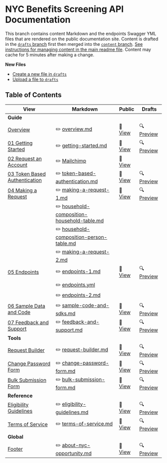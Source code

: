 # NYC Benefits Screening API Documentation

This branch contains content Markdown and the endpoints Swagger YML files that are rendered on the public documentation site. Content is drafted in the [`drafts` branch](https://github.com/CityOfNewYork/screeningapi-docs/tree/drafts) first then merged into the [`content` branch](https://github.com/CityOfNewYork/screeningapi-docs/tree/content). [See instructions for managing content in the main readme file](https://github.com/CityOfNewYork/screeningapi-docs/#content-management). Content may cache for 5 minutes after making a change.

**New Files**

* [Create a new file in `drafts`](https://github.com/CityOfNewYork/screeningapi-docs/new/drafts)
* [Upload a file to `drafts`](https://github.com/CityOfNewYork/screeningapi-docs/upload/drafts)

## Table of Contents

View                                                                                                                    | Markdown                                                                                                                                              | Public                                                                                                    | Drafts
------------------------------------------------------------------------------------------------------------------------|-------------------------------------------------------------------------------------------------------------------------------------------------------|-----------------------------------------------------------------------------------------------------------|-
**Guide**                                                                                                               |                                                                                                                                                       |                                                                                                           |
[Overview](https://screeningapidocs.cityofnewyork.us/overview)                                                          | ✏️ [overview.md](https://github.com/CityOfNewYork/screeningapi-docs/blob/drafts/overview.md)                                                           | 👀 [View](https://screeningapidocs.cityofnewyork.us/overview)                                             | 🔍 [Preview](https://screeningapidocs.cityofnewyork.us/overview)
[01 Getting Started](https://screeningapidocs.cityofnewyork.us/getting-started)                                         | ✏️ [getting-started.md](https://github.com/CityOfNewYork/screeningapi-docs/blob/drafts/getting-started.md)                                             | 👀 [View](https://screeningapidocs.cityofnewyork.us/getting-started)                                      | 🔍 [Preview](https://screeningapidocs.cityofnewyork.us/getting-started)
[02 Request an Account](https://cityofnewyork.us18.list-manage.com/subscribe?u=d04b7b607bddbd338b416fa89&id=9a9b43598c) | ✏️ [Mailchimp](https://login.mailchimp.com/)                                                                                                           | 👀 [View](https://cityofnewyork.us18.list-manage.com/subscribe?u=d04b7b607bddbd338b416fa89&id=9a9b43598c) |
[03 Token Based Authentication](https://screeningapidocs.cityofnewyork.us/token-based-authentication)                   | ✏️ [token-based-authentication.md](https://github.com/CityOfNewYork/screeningapi-docs/blob/drafts/token-based-authentication.md)                       | 👀 [View](https://screeningapidocs.cityofnewyork.us/token-based-authentication)                           | 🔍 [Preview](https://screeningapidocs.cityofnewyork.us/token-based-authentication)
[04 Making a Request](https://screeningapidocs.cityofnewyork.us/making-a-request)                                       | ✏️ [making-a-request-1.md](https://github.com/CityOfNewYork/screeningapi-docs/blob/drafts/making-a-request-1.md)                                       | 👀 [View](https://screeningapidocs.cityofnewyork.us/making-a-request)                                     | 🔍 [Preview](https://screeningapidocs.cityofnewyork.us/making-a-request)
&nbsp;                                                                                                                  | ✏️ [household-composition-household-table.md](https://github.com/CityOfNewYork/screeningapi-docs/blob/drafts/household-composition-household-table.md) |                                                                                                           |
&nbsp;                                                                                                                  | ✏️ [household-composition-person-table.md](https://github.com/CityOfNewYork/screeningapi-docs/blob/drafts/household-composition-person-table.md)       |                                                                                                           |
&nbsp;                                                                                                                  | ✏️ [making-a-request-2.md](https://github.com/CityOfNewYork/screeningapi-docs/blob/drafts/making-a-request-2.md)                                       |                                                                                                           |
 [05 Endpoints](https://screeningapidocs.cityofnewyork.us/endpoints)                                                    | ✏️ [endpoints-1.md](https://github.com/CityOfNewYork/screeningapi-docs/blob/drafts/endpoints-1.md)                                                     | 👀 [View](https://screeningapidocs.cityofnewyork.us/endpoints)                                            | 🔍 [Preview](https://screeningapidocs.cityofnewyork.us/drafts/endpoints)
&nbsp;                                                                                                                  | ✏️ [endpoints.yml](https://github.com/CityOfNewYork/screeningapi-docs/blob/drafts/endpoints.yml)                                                       |                                                                                                           |
&nbsp;                                                                                                                  | ✏️ [endpoints-2.md](https://github.com/CityOfNewYork/screeningapi-docs/blob/drafts/endpoints-2.md)                                                     |                                                                                                           |
[06 Sample Data and Code](https://screeningapidocs.cityofnewyork.us/sample-data-and-code)                               | ✏️ [sample-code-and-sdks.md](https://github.com/CityOfNewYork/screeningapi-docs/blob/drafts/sample-data-and-code.md)                                   | 👀 [View](https://screeningapidocs.cityofnewyork.us/sample-data-and-code)                                 | 🔍 [Preview](https://screeningapidocs.cityofnewyork.us/drafts/sample-data-and-code)
[07 Feedback and Support](https://screeningapidocs.cityofnewyork.us/feedback-and-support)                               | ✏️ [feedback-and-support.md](https://github.com/CityOfNewYork/screeningapi-docs/blob/drafts/feedback-and-support.md)                                   | 👀 [View](https://screeningapidocs.cityofnewyork.us/feedback-and-support)                                 | 🔍 [Preview](https://screeningapidocs.cityofnewyork.us/drafts/feedback-and-support)
**Tools**                                                                                                               |                                                                                                                                                       |                                                                                                           |
[Request Builder](https://screeningapidocs.cityofnewyork.us/request-builder)                                            | ✏️ [request-builder.md](https://github.com/CityOfNewYork/screeningapi-docs/blob/drafts/request-builder.md)                                             | 👀 [View](https://screeningapidocs.cityofnewyork.us/request-builder)                                      | 🔍 [Preview](https://screeningapidocs.cityofnewyork.us/drafts/request-builder)
[Change Password Form](https://screeningapidocs.cityofnewyork.us/change-password-form)                                  | ✏️ [change-password-form.md](https://github.com/CityOfNewYork/screeningapi-docs/blob/drafts/change-password-form.md)                                   | 👀 [View](https://screeningapidocs.cityofnewyork.us/change-password-form)                                 | 🔍 [Preview](https://screeningapidocs.cityofnewyork.us/drafts/change-password-form)
[Bulk Submission Form](https://screeningapidocs.cityofnewyork.us/bulk-submission-form)                                  | ✏️ [bulk-submission-form.md](https://github.com/CityOfNewYork/screeningapi-docs/blob/drafts/bulk-submission-form.md)                                   | 👀 [View](https://screeningapidocs.cityofnewyork.us/bulk-submission-form)                                 | 🔍 [Preview](https://screeningapidocs.cityofnewyork.us/drafts/bulk-submission-form)
**Reference**                                                                                                           |                                                                                                                                                       |                                                                                                           |
[Eligibility Guidelines](https://screeningapidocs.cityofnewyork.us/eligibility-guidelines)                              | ✏️ [eligibility-guidelines.md](https://github.com/CityOfNewYork/screeningapi-docs/blob/drafts/eligibility-guidelines.md)                               | 👀 [View](https://screeningapidocs.cityofnewyork.us/eligibility-guidelines)                               | 🔍 [Preview](https://screeningapidocs.cityofnewyork.us/drafts/eligibility-guidelines)
[Terms of Service](https://screeningapidocs.cityofnewyork.us/terms-of-service)                                          | ✏️ [terms-of-service.md](https://github.com/CityOfNewYork/screeningapi-docs/blob/drafts/terms-of-service.md)                                           | 👀 [View](https://screeningapidocs.cityofnewyork.us/terms-of-service)                                     | 🔍 [Preview](https://screeningapidocs.cityofnewyork.us/drafts/terms-of-service)
**Global**                                                                                                              |                                                                                                                                                       |                                                                                                           |
[Footer](https://screeningapidocs.cityofnewyork.us)                                                                     | ✏️ [about-nyc-opportunity.md](https://github.com/CityOfNewYork/screeningapi-docs/blob/drafts/about-nyc-opportunity.md)                                 | 👀 [View](https://screeningapidocs.cityofnewyork.us)                                                      | 🔍 [Preview](https://screeningapidocs.cityofnewyork.us/drafts/)

<!--

### Purge

If you don't see a changes reflected, please purge the cache for that file:

    curl -X POST https://purge.jsdelivr.net/gh/CityOfNewYork/screeningapi-docs@content

-->
